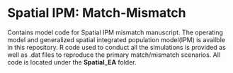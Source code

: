 # Spatial IPM: Match-Mismatch

Contains model code for Spatial IPM mismatch manuscript. The operating model and generalized spatial integrated population model(IPM) is availble in this repository. R code used to conduct all the simulations is provided as well as .dat files to reproduce the primary match/mismatch scenarios. All code is located under the **Spatial_EA** folder.
